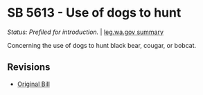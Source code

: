 # SB 5613 - Use of dogs to hunt
*Status: Prefiled for introduction.* | [leg.wa.gov summary](https://app.leg.wa.gov/billsummary?BillNumber=5613&Year=2021)

Concerning the use of dogs to hunt black bear, cougar, or bobcat.

## Revisions
* [Original Bill](1/)